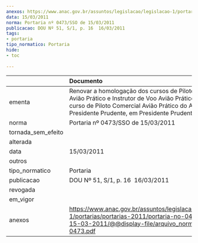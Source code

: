 ```yaml
---
anexos: https://www.anac.gov.br/assuntos/legislacao/legislacao-1/portarias/portarias-2011/portaria-no-0473-sso-de-15-03-2011/@@display-file/arquivo_norma/PA2011-0473.pdf
data: 15/03/2011
norma: Portaria nº 0473/SSO de 15/03/2011
publicacao: DOU Nº 51, S/1, p. 16  16/03/2011
tags:
- portaria
tipo_normatico: Portaria
hide: 
- toc 
 
---
```


|                    | Documento                                                                                                                                                                                                              |
|:-------------------|:-----------------------------------------------------------------------------------------------------------------------------------------------------------------------------------------------------------------------|
| ementa             | Renovar a homologação dos cursos de Piloto Privado Avião Prático e Instrutor de Voo Avião Prático e homologa curso de Piloto Comercial Avião Prático do Aeroclube de Presidente Prudente, em Presidente Prudente - SP. |
| norma              | Portaria nº 0473/SSO de 15/03/2011                                                                                                                                                                                     |
| tornada_sem_efeito |                                                                                                                                                                                                                        |
| alterada           |                                                                                                                                                                                                                        |
| data               | 15/03/2011                                                                                                                                                                                                             |
| outros             |                                                                                                                                                                                                                        |
| tipo_normatico     | Portaria                                                                                                                                                                                                               |
| publicacao         | DOU Nº 51, S/1, p. 16  16/03/2011                                                                                                                                                                                      |
| revogada           |                                                                                                                                                                                                                        |
| em_vigor           |                                                                                                                                                                                                                        |
| anexos             | https://www.anac.gov.br/assuntos/legislacao/legislacao-1/portarias/portarias-2011/portaria-no-0473-sso-de-15-03-2011/@@display-file/arquivo_norma/PA2011-0473.pdf                                                      |